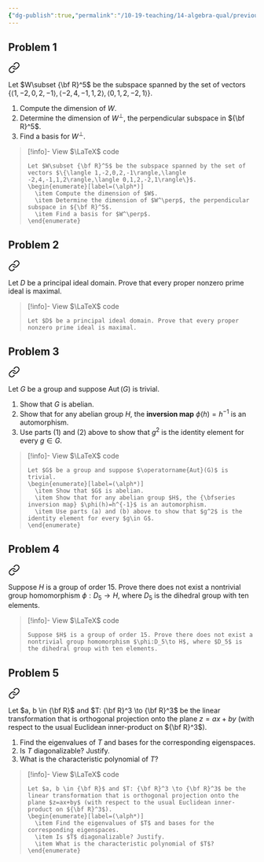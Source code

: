 ```yaml
---
{"dg-publish":true,"permalink":"/10-19-teaching/14-algebra-qual/previous-exams/algebra-qual-2019-01/","updated":"2025-03-18T10:27:28-07:00"}
---
```


## Problem 1


<div class="transclusion internal-embed is-loaded"><a class="markdown-embed-link" href="/10-19-teaching/14-algebra-qual/problem-from-past-exams/linear-algebra/dimension-of-a-subspace-and-its-orthogonal-complement/" aria-label="Open link"><svg xmlns="http://www.w3.org/2000/svg" width="24" height="24" viewBox="0 0 24 24" fill="none" stroke="currentColor" stroke-width="2" stroke-linecap="round" stroke-linejoin="round" class="svg-icon lucide-link"><path d="M10 13a5 5 0 0 0 7.54.54l3-3a5 5 0 0 0-7.07-7.07l-1.72 1.71"></path><path d="M14 11a5 5 0 0 0-7.54-.54l-3 3a5 5 0 0 0 7.07 7.07l1.71-1.71"></path></svg></a><div class="markdown-embed">




Let $W\subset {\bf R}^5$ be the subspace spanned by the set of vectors $\{\langle 1,-2,0,2,-1\rangle,\langle -2,4,-1,1,2\rangle,\langle 0,1,2,-2,1\rangle\}$.

1. Compute the dimension of $W$.
2. Determine the dimension of $W^\perp$, the perpendicular subspace in ${\bf R}^5$.
3. Find a basis for $W^\perp$.

> [!info]- View $\LaTeX$ code
> ```
> Let $W\subset {\bf R}^5$ be the subspace spanned by the set of vectors $\{\langle 1,-2,0,2,-1\rangle,\langle -2,4,-1,1,2\rangle,\langle 0,1,2,-2,1\rangle\}$.
> \begin{enumerate}[label=(\alph*)]
> 	\item Compute the dimension of $W$.
> 	\item Determine the dimension of $W^\perp$, the perpendicular subspace in ${\bf R}^5$.
> 	\item Find a basis for $W^\perp$.
> \end{enumerate}
> ```

</div></div>

## Problem 2


<div class="transclusion internal-embed is-loaded"><a class="markdown-embed-link" href="/10-19-teaching/14-algebra-qual/problem-from-past-exams/ring-theory/nonzero-prime-ideals-are-maximal-in-a-pid/" aria-label="Open link"><svg xmlns="http://www.w3.org/2000/svg" width="24" height="24" viewBox="0 0 24 24" fill="none" stroke="currentColor" stroke-width="2" stroke-linecap="round" stroke-linejoin="round" class="svg-icon lucide-link"><path d="M10 13a5 5 0 0 0 7.54.54l3-3a5 5 0 0 0-7.07-7.07l-1.72 1.71"></path><path d="M14 11a5 5 0 0 0-7.54-.54l-3 3a5 5 0 0 0 7.07 7.07l1.71-1.71"></path></svg></a><div class="markdown-embed">




Let $D$ be a principal ideal domain. Prove that every proper nonzero prime ideal is maximal.

> [!info]- View $\LaTeX$ code
> ```
> Let $D$ be a principal ideal domain. Prove that every proper nonzero prime ideal is maximal.
> ```

</div></div>

## Problem 3


<div class="transclusion internal-embed is-loaded"><a class="markdown-embed-link" href="/10-19-teaching/14-algebra-qual/problem-from-past-exams/group-theory/a-group-with-a-trivial-automorphism-group/" aria-label="Open link"><svg xmlns="http://www.w3.org/2000/svg" width="24" height="24" viewBox="0 0 24 24" fill="none" stroke="currentColor" stroke-width="2" stroke-linecap="round" stroke-linejoin="round" class="svg-icon lucide-link"><path d="M10 13a5 5 0 0 0 7.54.54l3-3a5 5 0 0 0-7.07-7.07l-1.72 1.71"></path><path d="M14 11a5 5 0 0 0-7.54-.54l-3 3a5 5 0 0 0 7.07 7.07l1.71-1.71"></path></svg></a><div class="markdown-embed">




Let $G$ be a group and suppose $\operatorname{Aut}(G)$ is trivial.

1. Show that $G$ is abelian.
2. Show that for any abelian group $H$, the **inversion map** $\phi(h)=h^{-1}$ is an automorphism.
3. Use parts (1) and (2) above to show that $g^2$ is the identity element for every $g\in G$.

> [!info]- View $\LaTeX$ code
> ```
> Let $G$ be a group and suppose $\operatorname{Aut}(G)$ is trivial.
> \begin{enumerate}[label=(\alph*)]
> 	\item Show that $G$ is abelian.
> 	\item Show that for any abelian group $H$, the {\bfseries inversion map} $\phi(h)=h^{-1}$ is an automorphism.
> 	\item Use parts (a) and (b) above to show that $g^2$ is the identity element for every $g\in G$.
> \end{enumerate}
> ```

</div></div>

## Problem 4


<div class="transclusion internal-embed is-loaded"><a class="markdown-embed-link" href="/10-19-teaching/14-algebra-qual/problem-from-past-exams/group-theory/nonexistence-of-morphisms-between-two-groups/" aria-label="Open link"><svg xmlns="http://www.w3.org/2000/svg" width="24" height="24" viewBox="0 0 24 24" fill="none" stroke="currentColor" stroke-width="2" stroke-linecap="round" stroke-linejoin="round" class="svg-icon lucide-link"><path d="M10 13a5 5 0 0 0 7.54.54l3-3a5 5 0 0 0-7.07-7.07l-1.72 1.71"></path><path d="M14 11a5 5 0 0 0-7.54-.54l-3 3a5 5 0 0 0 7.07 7.07l1.71-1.71"></path></svg></a><div class="markdown-embed">




Suppose $H$ is a group of order 15. Prove there does not exist a nontrivial group homomorphism $\phi:D_5\to H$, where $D_5$ is the dihedral group with ten elements.

> [!info]- View $\LaTeX$ code
> ```
> Suppose $H$ is a group of order 15. Prove there does not exist a nontrivial group homomorphism $\phi:D_5\to H$, where $D_5$ is the dihedral group with ten elements.
> ```

</div></div>

## Problem 5


<div class="transclusion internal-embed is-loaded"><a class="markdown-embed-link" href="/10-19-teaching/14-algebra-qual/problem-from-past-exams/linear-algebra/orthogonal-projection-onto-a-plane-2/" aria-label="Open link"><svg xmlns="http://www.w3.org/2000/svg" width="24" height="24" viewBox="0 0 24 24" fill="none" stroke="currentColor" stroke-width="2" stroke-linecap="round" stroke-linejoin="round" class="svg-icon lucide-link"><path d="M10 13a5 5 0 0 0 7.54.54l3-3a5 5 0 0 0-7.07-7.07l-1.72 1.71"></path><path d="M14 11a5 5 0 0 0-7.54-.54l-3 3a5 5 0 0 0 7.07 7.07l1.71-1.71"></path></svg></a><div class="markdown-embed">




Let $a, b \in {\bf R}$ and $T: {\bf R}^3 \to {\bf R}^3$ be the linear transformation that is orthogonal projection onto the plane $z=ax+by$ (with respect to the usual Euclidean inner-product on ${\bf R}^3$).

1. Find the eigenvalues of $T$ and bases for the corresponding eigenspaces.
2. Is $T$ diagonalizable? Justify.
3. What is the characteristic polynomial of $T$?

> [!info]- View $\LaTeX$ code
> ```
> Let $a, b \in {\bf R}$ and $T: {\bf R}^3 \to {\bf R}^3$ be the linear transformation that is orthogonal projection onto the plane $z=ax+by$ (with respect to the usual Euclidean inner-product on ${\bf R}^3$).
> \begin{enumerate}[label=(\alph*)]
> 	\item Find the eigenvalues of $T$ and bases for the corresponding eigenspaces.
> 	\item Is $T$ diagonalizable? Justify.
> 	\item What is the characteristic polynomial of $T$?
> \end{enumerate}
> ```

</div></div>
